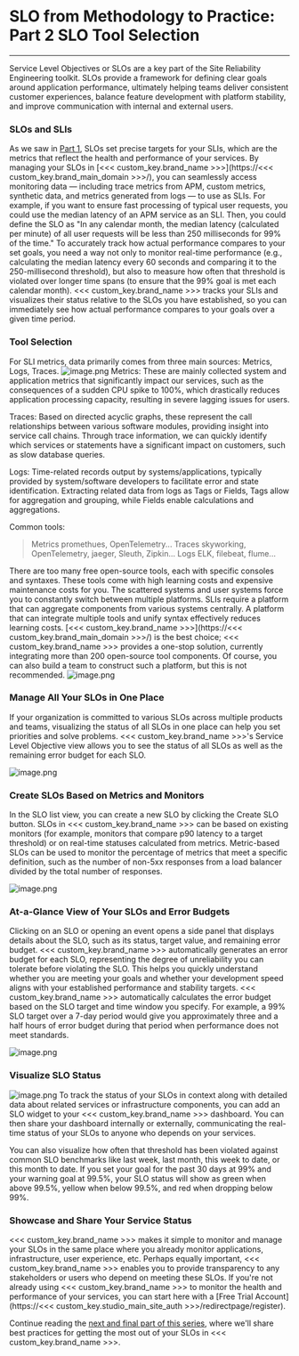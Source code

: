 # SLO from Methodology to Practice: Part 2 SLO Tool Selection

---

Service Level Objectives or SLOs are a key part of the Site Reliability Engineering toolkit. SLOs provide a framework for defining clear goals around application performance, ultimately helping teams deliver consistent customer experiences, balance feature development with platform stability, and improve communication with internal and external users.

### SLOs and SLIs
As we saw in [Part 1](slo-part1.md), SLOs set precise targets for your SLIs, which are the metrics that reflect the health and performance of your services. By managing your SLOs in [<<< custom_key.brand_name >>>](https://<<< custom_key.brand_main_domain >>>/), you can seamlessly access monitoring data — including trace metrics from APM, custom metrics, synthetic data, and metrics generated from logs — to use as SLIs. For example, if you want to ensure fast processing of typical user requests, you could use the median latency of an APM service as an SLI. Then, you could define the SLO as "In any calendar month, the median latency (calculated per minute) of all user requests will be less than 250 milliseconds for 99% of the time."
To accurately track how actual performance compares to your set goals, you need a way not only to monitor real-time performance (e.g., calculating the median latency every 60 seconds and comparing it to the 250-millisecond threshold), but also to measure how often that threshold is violated over longer time spans (to ensure that the 99% goal is met each calendar month). <<< custom_key.brand_name >>> tracks your SLIs and visualizes their status relative to the SLOs you have established, so you can immediately see how actual performance compares to your goals over a given time period.

### Tool Selection
For SLI metrics, data primarily comes from three main sources: Metrics, Logs, Traces.
![image.png](../images/opentelemetry-observable-2.png)
Metrics: These are mainly collected system and application metrics that significantly impact our services, such as the consequences of a sudden CPU spike to 100%, which drastically reduces application processing capacity, resulting in severe lagging issues for users.

Traces: Based on directed acyclic graphs, these represent the call relationships between various software modules, providing insight into service call chains. Through trace information, we can quickly identify which services or statements have a significant impact on customers, such as slow database queries.

Logs: Time-related records output by systems/applications, typically provided by system/software developers to facilitate error and state identification. Extracting related data from logs as Tags or Fields, Tags allow for aggregation and grouping, while Fields enable calculations and aggregations.

Common tools:
> Metrics
> promethues, OpenTelemetry...
> Traces
> skyworking, OpenTelemetry, jaeger, Sleuth, Zipkin...
> Logs
> ELK, filebeat, flume...

There are too many free open-source tools, each with specific consoles and syntaxes. These tools come with high learning costs and expensive maintenance costs for you. The scattered systems and user systems force you to constantly switch between multiple platforms. SLIs require a platform that can aggregate components from various systems centrally. A platform that can integrate multiple tools and unify syntax effectively reduces learning costs. [<<< custom_key.brand_name >>>](https://<<< custom_key.brand_main_domain >>>/) is the best choice; <<< custom_key.brand_name >>> provides a one-stop solution, currently integrating more than 200 open-source tool components. Of course, you can also build a team to construct such a platform, but this is not recommended.
![image.png](../images/opentelemetry-observable-3.png)

### Manage All Your SLOs in One Place
If your organization is committed to various SLOs across multiple products and teams, visualizing the status of all SLOs in one place can help you set priorities and solve problems. <<< custom_key.brand_name >>>'s Service Level Objective view allows you to see the status of all SLOs as well as the remaining error budget for each SLO.

![image.png](../images/opentelemetry-observable-4.png)


### Create SLOs Based on Metrics and Monitors

In the SLO list view, you can create a new SLO by clicking the Create SLO button. SLOs in <<< custom_key.brand_name >>> can be based on existing monitors (for example, monitors that compare p90 latency to a target threshold) or on real-time statuses calculated from metrics. Metric-based SLOs can be used to monitor the percentage of metrics that meet a specific definition, such as the number of non-5xx responses from a load balancer divided by the total number of responses.

![image.png](../images/opentelemetry-observable-5.png)

### At-a-Glance View of Your SLOs and Error Budgets

Clicking on an SLO or opening an event opens a side panel that displays details about the SLO, such as its status, target value, and remaining error budget. <<< custom_key.brand_name >>> automatically generates an error budget for each SLO, representing the degree of unreliability you can tolerate before violating the SLO. This helps you quickly understand whether you are meeting your goals and whether your development speed aligns with your established performance and stability targets. <<< custom_key.brand_name >>> automatically calculates the error budget based on the SLO target and time window you specify. For example, a 99% SLO target over a 7-day period would give you approximately three and a half hours of error budget during that period when performance does not meet standards.

![image.png](../images/opentelemetry-observable-6.png)

### Visualize SLO Status

![image.png](../images/opentelemetry-observable-7.png) To track the status of your SLOs in context along with detailed data about related services or infrastructure components, you can add an SLO widget to your <<< custom_key.brand_name >>> dashboard. You can then share your dashboard internally or externally, communicating the real-time status of your SLOs to anyone who depends on your services.

You can also visualize how often that threshold has been violated against common SLO benchmarks like last week, last month, this week to date, or this month to date. If you set your goal for the past 30 days at 99% and your warning goal at 99.5%, your SLO status will show as green when above 99.5%, yellow when below 99.5%, and red when dropping below 99%.

### Showcase and Share Your Service Status

<<< custom_key.brand_name >>> makes it simple to monitor and manage your SLOs in the same place where you already monitor applications, infrastructure, user experience, etc. Perhaps equally important, <<< custom_key.brand_name >>> enables you to provide transparency to any stakeholders or users who depend on meeting these SLOs. If you're not already using <<< custom_key.brand_name >>> to monitor the health and performance of your services, you can start here with a [Free Trial Account](https://<<< custom_key.studio_main_site_auth >>>/redirectpage/register).

Continue reading the [next and final part of this series](slo-part3.md), where we'll share best practices for getting the most out of your SLOs in <<< custom_key.brand_name >>>.